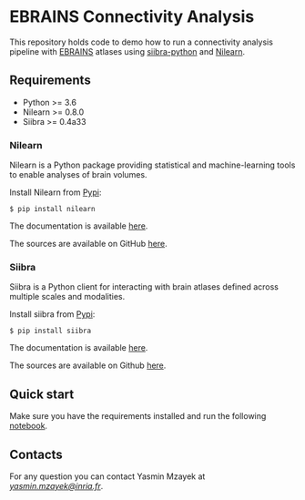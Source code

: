 # EBRAINS Connectivity Analysis

This repository holds code to demo how to run a connectivity analysis pipeline with [EBRAINS](https://ebrains.eu/) atlases using [siibra-python](https://siibra-python.readthedocs.io) and [Nilearn](http://nilearn.github.io/index.html).

## Requirements

- Python >= 3.6
- Nilearn >= 0.8.0
- Siibra >= 0.4a33

### Nilearn

Nilearn is a Python package providing statistical and machine-learning tools to enable analyses of brain volumes.

Install Nilearn from [Pypi](https://pypi.org/project/nilearn):

```
$ pip install nilearn
```

The documentation is available [here](https://nilearn.github.io/stable/index.html).

The sources are available on GitHub [here](https://github.com/nilearn/nilearn).

### Siibra

Siibra is a Python client for interacting with brain atlases defined across multiple scales and modalities. 

Install siibra from [Pypi](https://pypi.org/project/siibra/):

```
$ pip install siibra
```

The documentation is available [here](https://siibra-python.readthedocs.io/en/latest/?badge=latest).

The sources are available on Github [here](https://github.com/FZJ-INM1-BDA/siibra-python).

## Quick start

Make sure you have the requirements installed and run the following [notebook](https://github.com/ymzayek/EBRAINS-Connectivity-Analysis/blob/main/Notebooks/connectivity-analysis-pipeline.ipynb).

## Contacts

For any question you can contact Yasmin Mzayek at *yasmin.mzayek@inria.fr*.

